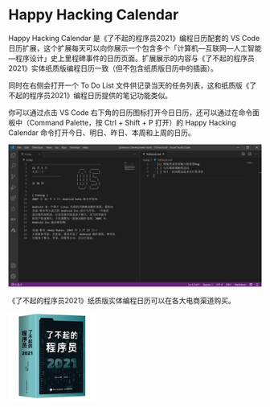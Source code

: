 # Happy Hacking Calendar

Happy Hacking Calendar 是《了不起的程序员2021》编程日历配套的 VS Code 日历扩展，这个扩展每天可以向你展示一个包含多个「计算机—互联网—人工智能—程序设计」史上里程碑事件的日历页面。扩展展示的内容与《了不起的程序员2021》实体纸质版编程日历一致（但不包含纸质版日历中的插画）。

同时在右侧会打开一个 To Do List 文件供记录当天的任务列表，这和纸质版《了不起的程序员2021》编程日历提供的笔记功能类似。

你可以通过点击 VS Code 右下角的日历图标打开今日日历，还可以通过在命令面板中（Command Palette，按 Ctrl + Shift + P 打开）的 Happy Hacking Calendar 命令打开今日、明日、昨日、本周和上周的日历。

![](screenshot.png)

《了不起的程序员2021》纸质版实体编程日历可以在各大电商渠道购买。

<img src="cover.png" width="175" height="175">
